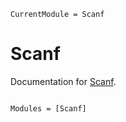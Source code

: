 ```@meta
CurrentModule = Scanf
```

# Scanf

Documentation for [Scanf](https://github.com/KlausC/Scanf.jl).

```@index
```

```@autodocs
Modules = [Scanf]
```
